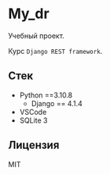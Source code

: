 # My_dr

Учебный проект.

Курс `Django REST framework`.

## Стек

- Python ==3.10.8
  - Django == 4.1.4
- VSCode
- SQLite 3

## Лицензия

MIT

